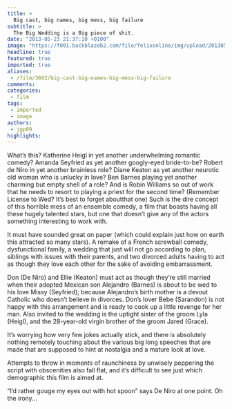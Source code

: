 ```yaml
---
title: >
  Big cast, big names, big mess, big failure
subtitle: >
  The Big Wedding is a Big piece of shit.
date: "2013-05-23 21:37:10 +0100"
image: "https://f001.backblazeb2.com/file/felixonline/img/upload/201305232236-tna08-the-big-wedding-diane-keaton-robert-de-niro-susan-sarandon-e1366999573237.jpg"
headline: true
featured: true
imported: true
aliases:
 - /film/3602/big-cast-big-names-big-mess-big-failure
comments:
categories:
 - film
tags:
 - imported
 - image
authors:
 - jgp09
highlights:
---
```


What’s this? Katherine Heigl in yet another underwhelming romantic comedy? Amanda Seyfried as yet another googly-eyed bride-to-be? Robert de Niro in yet another brainless role? Diane Keaton as yet another neurotic old woman who is unlucky in love? Ben Barnes playing yet another charming but empty shell of a role? And is Robin Williams so out of work that he needs to resort to playing a priest for the second time? (Remember License to Wed? It’s best to forget aboutthat one) Such is the dire concept of this horrible mess of an ensemble comedy, a film that boasts having all these hugely talented stars, but one that doesn’t give any of the actors something interesting to work with.

It must have sounded great on paper (which could explain just how on earth this attracted so many stars). A remake of a French screwball comedy, dysfunctional family, a wedding that just will not go according to plan, siblings with issues with their parents, and two divorced adults having to act as though they love each other for the sake of avoiding embarrassment.

Don (De Niro) and Ellie (Keaton) must act as though they’re still married when their adopted Mexican son Alejandro (Barnes) is about to be wed to his love Missy (Seyfried); because Alejandro’s birth mother is a devout Catholic who doesn’t believe in divorces. Don’s lover Bebe (Sarandon) is not happy with this arrangement and is ready to cook up a little revenge for her man. Also invited to the wedding is the uptight sister of the groom Lyla (Heigl), and the 28-year-old virgin brother of the groom Jared (Grace).

It’s worrying how very few jokes actually stick, and there is absolutely nothing remotely touching about the various big long speeches that are made that are supposed to hint at nostalgia and a mature look at love.

Attempts to throw in moments of raunchiness by unwisely peppering the script with obscenities also fall flat, and it’s difficult to see just which demographic this film is aimed at.

“I’d rather gouge my eyes out with hot spoon” says De Niro at one point. Oh the irony...
